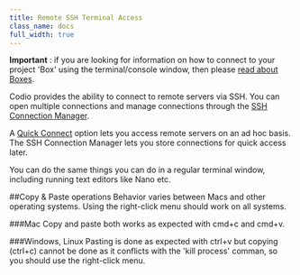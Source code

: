 ```yaml
---
title: Remote SSH Terminal Access
class_name: docs
full_width: true
---
```


**Important** : if you are looking for information on how to connect to your project 'Box' using the terminal/console window, then please [read about Boxes](/docs/ide/boxes).

Codio provides the ability to connect to remote servers via SSH. You can open multiple connections and manage connections through the [SSH Connection Manager](/docs/ide/tools/ssh/ssh-manager).

A [Quick Connect](/docs/ide/tools/ssh/quick-connect) option lets you access remote servers on an ad hoc basis. The SSH Connection Manager lets you store connections for quick access later.


You can do the same things you can do in a regular terminal window, including running text editors like Nano etc.

##Copy & Paste operations
Behavior varies between Macs and other operating systems. Using the right-click menu should work on all systems.

###Mac
Copy and paste both works as expected with cmd+c and cmd+v.

###Windows, Linux
Pasting is done as expected with ctrl+v but copying (ctrl+c) cannot be done as it conflicts with the 'kill process' comman, so you should use the right-click menu.
